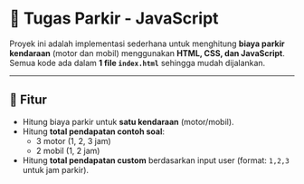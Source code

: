 # 🚗 Tugas Parkir - JavaScript

Proyek ini adalah implementasi sederhana untuk menghitung **biaya parkir kendaraan** (motor dan mobil) menggunakan **HTML, CSS, dan JavaScript**.  
Semua kode ada dalam **1 file `index.html`** sehingga mudah dijalankan.

---

## 📌 Fitur
- Hitung biaya parkir untuk **satu kendaraan** (motor/mobil).
- Hitung **total pendapatan contoh soal**:
  - 3 motor (1, 2, 3 jam)
  - 2 mobil (1, 2 jam)
- Hitung **total pendapatan custom** berdasarkan input user (format: `1,2,3` untuk jam parkir).
